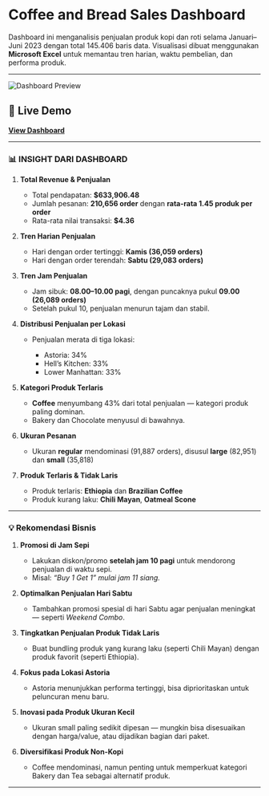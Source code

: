 # Coffee and Bread Sales Dashboard
Dashboard ini menganalisis penjualan produk kopi dan roti selama Januari–Juni 2023 dengan total 145.406 baris data. Visualisasi dibuat menggunakan **Microsoft Excel** untuk memantau tren harian, waktu pembelian, dan performa produk.

---
![Dashboard Preview](Netflix_Dashboard.png)

## 🔗 Live Demo
[**View Dashboard**](https://public.tableau.com/views/Netflix_17137145475610/Dashboard1?:language=en-US&:sid=&:redirect=auth&:display_count=n&:origin=viz_share_link)

---

### 📊 **INSIGHT DARI DASHBOARD**

1. **Total Revenue & Penjualan**

   * Total pendapatan: **\$633,906.48**
   * Jumlah pesanan: **210,656 order** dengan **rata-rata 1.45 produk per order**
   * Rata-rata nilai transaksi: **\$4.36**

2. **Tren Harian Penjualan**

   * Hari dengan order tertinggi: **Kamis (36,059 orders)**
   * Hari dengan order terendah: **Sabtu (29,083 orders)**

3. **Tren Jam Penjualan**

   * Jam sibuk: **08.00–10.00 pagi**, dengan puncaknya pukul **09.00 (26,089 orders)**
   * Setelah pukul 10, penjualan menurun tajam dan stabil.

4. **Distribusi Penjualan per Lokasi**

   * Penjualan merata di tiga lokasi:

     * Astoria: 34%
     * Hell’s Kitchen: 33%
     * Lower Manhattan: 33%

5. **Kategori Produk Terlaris**

   * **Coffee** menyumbang 43% dari total penjualan — kategori produk paling dominan.
   * Bakery dan Chocolate menyusul di bawahnya.

6. **Ukuran Pesanan**

   * Ukuran **regular** mendominasi (91,887 orders), disusul **large** (82,951) dan **small** (35,818)

7. **Produk Terlaris & Tidak Laris**

   * Produk terlaris: **Ethiopia** dan **Brazilian Coffee**
   * Produk kurang laku: **Chili Mayan**, **Oatmeal Scone**

---

### 💡 **Rekomendasi Bisnis**

1. **Promosi di Jam Sepi**

   * Lakukan diskon/promo **setelah jam 10 pagi** untuk mendorong penjualan di waktu sepi.
   * Misal: *“Buy 1 Get 1” mulai jam 11 siang.*

2. **Optimalkan Penjualan Hari Sabtu**

   * Tambahkan promosi spesial di hari Sabtu agar penjualan meningkat — seperti *Weekend Combo*.

3. **Tingkatkan Penjualan Produk Tidak Laris**

   * Buat bundling produk yang kurang laku (seperti Chili Mayan) dengan produk favorit (seperti Ethiopia).

4. **Fokus pada Lokasi Astoria**

   * Astoria menunjukkan performa tertinggi, bisa diprioritaskan untuk peluncuran menu baru.

5. **Inovasi pada Produk Ukuran Kecil**

   * Ukuran small paling sedikit dipesan — mungkin bisa disesuaikan dengan harga/value, atau dijadikan bagian dari paket.

6. **Diversifikasi Produk Non-Kopi**

   * Coffee mendominasi, namun penting untuk memperkuat kategori Bakery dan Tea sebagai alternatif produk.

---

